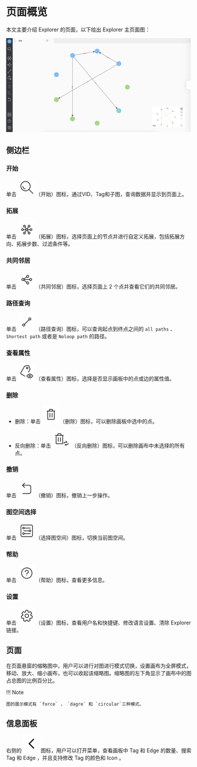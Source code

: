 # 页面概览

本文主要介绍 Explorer 的页面，以下给出 Explorer 主页面图：

![Explorer](../figs/ex-ug-006.png)

## 侧边栏

### 开始

单击 ![query](../figs/nav-query.png)（开始）图标，通过VID、Tag和子图，查询数据并显示到页面上。

### 拓展

单击 ![expand](../figs/rightclickmenu-expand.png)（拓展）图标，选择页面上的节点并进行自定义拓展，包括拓展方向、拓展步数、过滤条件等。

### 共同邻居

单击 ![commonNeighbor](../figs/rightclickmenu-commonNeighbor.png)（共同邻居）图标，选择页面上 2 个点并查看它们的共同邻居。

### 路径查询

单击 ![findPath](../figs/rightclickmenu-findPath.png)（路径查询）图标，可以查询起点到终点之间的 `all paths` 、 `Shortest path` 或者是 `Noloop path` 的路径。

### 查看属性

单击 ![propertyView](../figs/nav-propertyView.png)（查看属性）图标，选择是否显示画板中的点或边的属性值。

### 删除

- 删除：单击 ![delete](../figs/nav-delete.png)（删除）图标，可以删除画板中选中的点。

- 反向删除：单击 ![deleteReverse](../figs/nav-deleteReverse.png) （反向删除）图标，可以删除画布中未选择的所有点。

### 撤销

单击 ![Revoke](../figs/nav-Revoke.png)（撤销）图标，撤销上一步操作。

### 图空间选择

单击 ![graphSpace](../figs/nav-graphSpace.png)（选择图空间）图标，切换当前图空间。

### 帮助

单击 ![help](../figs/nav-help.png)（帮助）图标，查看更多信息。

### 设置

单击 ![setup](../figs/nav-setup.png)（设置）图标，查看用户名和快捷键、修改语言设置、清除 Explorer 链接。

## 页面

在页面悬窗的缩略图中，用户可以进行对图进行模式切换，设置画布为全屏模式，移动、放大、缩小画布，也可以收起该缩略图。缩略图的左下角显示了画布中的图占总图的比例百分比。

!!! Note

    图的展示模式有 `force` ， `dagre` 和 `circular`三种模式。

## 信息面板

右侧的 ![unfold](../figs/sidebar-unfold.png)图标，用户可以打开菜单，查看画板中 Tag 和 Edge 的数量、搜索 Tag 和 Edge ，并且支持修改 Tag 的颜色和 Icon 。